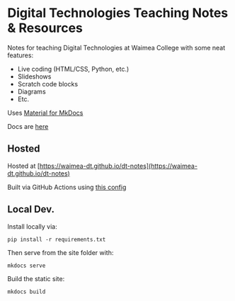 # Digital Technologies Teaching Notes & Resources

Notes for teaching Digital Technologies at Waimea College with some neat features:
- Live coding (HTML/CSS, Python, etc.)
- Slideshows
- Scratch code blocks
- Diagrams
- Etc.

Uses [Material for MkDocs](https://squidfunk.github.io/mkdocs-material/)

Docs are [here](https://squidfunk.github.io/mkdocs-material/reference/)

## Hosted

Hosted at [https://waimea-dt.github.io/dt-notes](https://waimea-dt.github.io/dt-notes)

Built via GitHub Actions using [this config](https://squidfunk.github.io/mkdocs-material/publishing-your-site/#with-github-actions)

## Local Dev.

Install locally via:
```
pip install -r requirements.txt
```

Then serve from the site folder with:
```
mkdocs serve
```

Build the static site:
```
mkdocs build
```
